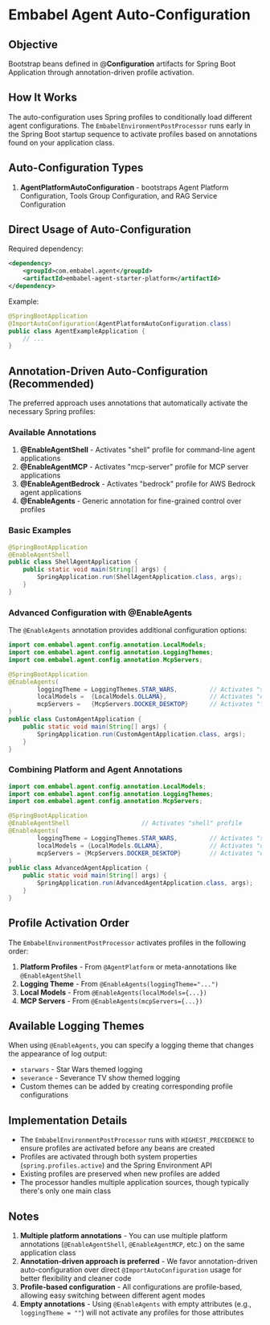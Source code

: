 # Embabel Agent Auto-Configuration

## Objective
Bootstrap beans defined in @**Configuration** artifacts for Spring Boot Application through annotation-driven profile activation.

## How It Works

The auto-configuration uses Spring profiles to conditionally load different agent configurations. The `EmbabelEnvironmentPostProcessor` runs early in the Spring Boot startup sequence to activate profiles based on annotations found on your application class.

## Auto-Configuration Types

1. **AgentPlatformAutoConfiguration** - bootstraps Agent Platform Configuration, Tools Group Configuration, and RAG Service Configuration

## Direct Usage of Auto-Configuration

Required dependency:
```xml
<dependency>
    <groupId>com.embabel.agent</groupId>
    <artifactId>embabel-agent-starter-platform</artifactId>
</dependency>
```

Example:
```java
@SpringBootApplication
@ImportAutoConfiguration(AgentPlatformAutoConfiguration.class)
public class AgentExampleApplication {
    // ...
}
```

## Annotation-Driven Auto-Configuration (Recommended)

The preferred approach uses annotations that automatically activate the necessary Spring profiles:

### Available Annotations

1. **@EnableAgentShell** - Activates "shell" profile for command-line agent applications
2. **@EnableAgentMCP** - Activates "mcp-server" profile for MCP server applications
3. **@EnableAgentBedrock** - Activates "bedrock" profile for AWS Bedrock agent applications
4. **@EnableAgents** - Generic annotation for fine-grained control over profiles

### Basic Examples

```java
@SpringBootApplication
@EnableAgentShell
public class ShellAgentApplication {
    public static void main(String[] args) {
        SpringApplication.run(ShellAgentApplication.class, args);
    }
}
```

### Advanced Configuration with @EnableAgents

The `@EnableAgents` annotation provides additional configuration options:

```java
import com.embabel.agent.config.annotation.LocalModels;
import com.embabel.agent.config.annotation.LoggingThemes;
import com.embabel.agent.config.annotation.McpServers;

@SpringBootApplication
@EnableAgents(
        loggingTheme = LoggingThemes.STAR_WARS,         // Activates "starwars" profile
        localModels =  {LocalModels.OLLAMA},            // Activates "ollama" profile
        mcpServers =   {McpServers.DOCKER_DESKTOP}      // Activates "filesystem" profile
)
public class CustomAgentApplication {
    public static void main(String[] args) {
        SpringApplication.run(CustomAgentApplication.class, args);
    }
}
```

### Combining Platform and Agent Annotations

```java
import com.embabel.agent.config.annotation.LocalModels;
import com.embabel.agent.config.annotation.LoggingThemes;
import com.embabel.agent.config.annotation.McpServers;

@SpringBootApplication
@EnableAgentShell                    // Activates "shell" profile
@EnableAgents(
        loggingTheme = LoggingThemes.STAR_WARS,         // Activates "starwars" profile
        localModels = {LocalModels.OLLAMA},             // Activates "ollama" and "llamacpp" profiles
        mcpServers = {McpServers.DOCKER_DESKTOP}        // Activates "docker" and "github" profiles
)
public class AdvancedAgentApplication { 
    public static void main(String[] args) {
        SpringApplication.run(AdvancedAgentApplication.class, args);
    }
}
```

## Profile Activation Order

The `EmbabelEnvironmentPostProcessor` activates profiles in the following order:

1. **Platform Profiles** - From `@AgentPlatform` or meta-annotations like `@EnableAgentShell`
2. **Logging Theme** - From `@EnableAgents(loggingTheme="...")`
3. **Local Models** - From `@EnableAgents(localModels={...})`
4. **MCP Servers** - From `@EnableAgents(mcpServers={...})`

## Available Logging Themes

When using `@EnableAgents`, you can specify a logging theme that changes the appearance of log output:

- `starwars` - Star Wars themed logging
- `severance` - Severance TV show themed logging
- Custom themes can be added by creating corresponding profile configurations

## Implementation Details

- The `EmbabelEnvironmentPostProcessor` runs with `HIGHEST_PRECEDENCE` to ensure profiles are activated before any beans are created
- Profiles are activated through both system properties (`spring.profiles.active`) and the Spring Environment API
- Existing profiles are preserved when new profiles are added
- The processor handles multiple application sources, though typically there's only one main class

## Notes

1. **Multiple platform annotations** - You can use multiple platform annotations (`@EnableAgentShell`, `@EnableAgentMCP`, etc.) on the same application class
2. **Annotation-driven approach is preferred** - We favor annotation-driven auto-configuration over direct `@ImportAutoConfiguration` usage for better flexibility and cleaner code
3. **Profile-based configuration** - All configurations are profile-based, allowing easy switching between different agent modes
4. **Empty annotations** - Using `@EnableAgents` with empty attributes (e.g., `loggingTheme = ""`) will not activate any profiles for those attributes
